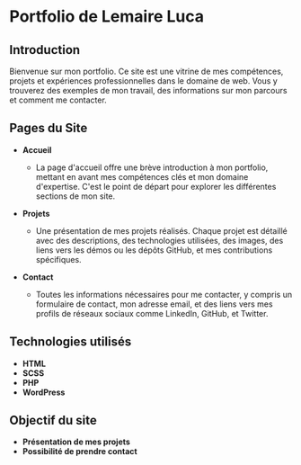 # Portfolio de Lemaire Luca

## Introduction
Bienvenue sur mon portfolio. Ce site est une vitrine de mes compétences, projets et expériences professionnelles dans le domaine de web. Vous y trouverez des exemples de mon travail, des informations sur mon parcours et comment me contacter.

## Pages du Site

- **Accueil**
    - La page d'accueil offre une brève introduction à mon portfolio, mettant en avant mes compétences clés et mon domaine d'expertise. C'est le point de départ pour explorer les différentes sections de mon site.

- **Projets**
    - Une présentation de mes projets réalisés. Chaque projet est détaillé avec des descriptions, des technologies utilisées, des images, des liens vers les démos ou les dépôts GitHub, et mes contributions spécifiques.

- **Contact**
    - Toutes les informations nécessaires pour me contacter, y compris un formulaire de contact, mon adresse email, et des liens vers mes profils de réseaux sociaux comme LinkedIn, GitHub, et Twitter.
  
## Technologies utilisés

- **HTML**
- **SCSS**
- **PHP**
- **WordPress**

## Objectif du site

- **Présentation de mes projets**
- **Possibilité de prendre contact**